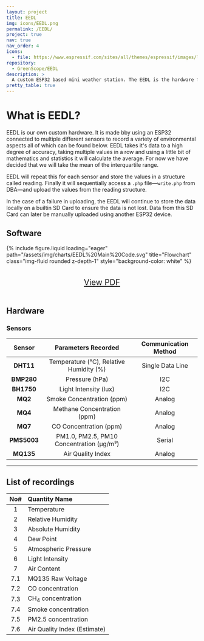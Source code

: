 ```yaml
---
layout: project
title: EEDL
img: icons/EEDL.png
permalink: /EEDL/
project: true
nav: true
nav_order: 4 
icons:
  - file: https://www.espressif.com/sites/all/themes/espressif/images/logo-guidelines/primary-vertical-logo.png
repository:
  - GreenScope/EEDL
description: >
  A custom ESP32 based mini weather station. The EEDL is the hardware for the GreenScope project.
pretty_table: true
---
```


# What is EEDL?

EEDL is our own custom hardware. It is made bby using an ESP32 connected to multiple different sensors to record a variety of environmental aspects all of which can be found below. EEDL takes it's data to a high degree of accuracy, taking multiple values in a row and using a little bit of mathematics and statistics it will calculate the average. For now we have decided that we will take the mean of the interquartile range.

EEDL will repeat this for each sensor and store the values in a structure called reading. Finally it will sequentially access a `.php` file—`write.php` from DBA—and upload the values from the reading structure.

In the case of a failure in uploading, the EEDL will continue to store the data locally on a builtin SD Card to ensure the data is not lost. Data from this SD Card can later be manually uploaded using another ESP32 device.

## Software

{% include figure.liquid loading="eager" path="/assets/img/charts/EEDL%20Main%20Code.svg" title="Flowchart" class="img-fluid rounded z-depth-1" style="background-color: white" %}

<div style="display: flex; justify-content: center;"><a href="/assets/pdf/EEDL%20Main%20Code.pdf" target="_blank" rel="noopener noreferrer">
<p style="font-size: 1.5em">View PDF <i class="fa-solid fa-file-pdf"></i></p>
</a></div>

## Hardware
### Sensors

| **Sensor**  | **Parameters Recorded**                  | **Communication Method** |
|:-----------:|:----------------------------------------:|:------------------------:|
| **DHT11**   | Temperature (°C), Relative Humidity (%)  | Single Data Line         |
| **BMP280**  | Pressure (hPa)                           | I2C                      |
| **BH1750**  | Light Intensity (lux)                    | I2C                      |
| **MQ2**     | Smoke Concentration (ppm)                | Analog                   |
| **MQ4**     | Methane Concentration (ppm)              | Analog                   |
| **MQ7**     | CO Concentration (ppm)                   | Analog                   |
| **PMS5003** | PM1.0, PM2.5, PM10 Concentration (µg/m³) | Serial                   |
| **MQ135**   | Air Quality Index                        | Analog                   |

---

## List of recordings

| No# | Quantity Name                |
|:---:|:-----------------------------|
| 1   | Temperature                  |
| 2   | Relative Humidity            |
| 3   | Absolute Humidity            |
| 4   | Dew Point                    |
| 5   | Atmospheric Pressure         |
| 6   | Light Intensity              |
| 7   | Air Content                  |
| 7.1 | MQ135 Raw Voltage            |
| 7.2 | CO concentration             |
| 7.3 | CH<sub>4</sub> concentration |
| 7.4 | Smoke concentration          |
| 7.5 | PM2.5 concentration          |
| 7.6 | Air Quality Index (Estimate) |